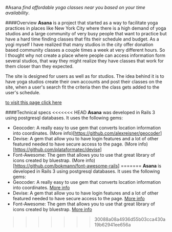 #Asana
_find affordable yoga classes near you based on your time availability_.

####Overview
**Asana** is a project that started as a way to facilitate yoga practices in places like New York City where there is a high demand of yoga studios and a large community of very busy people that want to practice but have a hard time finding classes that fits their schedule and budget. As a yogi myself I have realized that many studios in the city offer donation based community classes a couple times a week at very different hours. So I thought why not create a place where people can access information form several studios, that way they might realize they have classes that work for them closer than they expected.

The site is designed for users as well as for studios. The idea behind it is to have yoga studios create their own accounts and post their classes on the site, when a user's search fit the criteria then the class gets added to the user's schedule.

[to visit this page click here](http://yogapp.herokuapp.com)

####Technical specs
<<<<<<< HEAD
**Asana** was developed in Rails 3 using postgresql databases. It uses the following gems:
- Geocoder: A really easy to use gem that converts location information into coordinates. (More info)[https://github.com/alexreisner/geocoder]
- Devise: A gem that allow you to have login features and a lot of other featured needed to have secure access to the page. (More info)[https://github.com/plataformatec/devise]
- Font-Awesome: The gem that allows you to use that great library of icons created by bluestrap. (More info)[https://github.com/bokmann/font-awesome-rails]
=======
**Asana** is developed in Rails 3 using postgresql databases. It uses the following gems:
- Geocoder: A really easy to use gem that converts location information into coordinates. [More info](https://github.com/alexreisner/geocoder)
- Devise: A gem that allow you to have login features and a lot of other featured needed to have secure access to the page. [More info](https://github.com/plataformatec/devise)
- Font-Awesome: The gem that allows you to use that great library of icons created by bluestrap. [More info](https://github.com/bokmann/font-awesome-rails)
>>>>>>> 30088a08a4936d55b03cca430a19b62941ee656a
